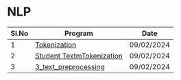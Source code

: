 # NLP

|Sl.No|Program|Date|
|--|--|--|
|1|[Tokenization](https://github.com/mallikarjunaasantapur/NLP/blob/main/1.Tokenization%20using%20python.ipynb)|09/02/2024|
|2|[Student TextmTokenization](https://github.com/mallikarjunaasantapur/NLP/blob/main/2.Student%20txt.ipynb)|09/02/2024|
|3|[3_text_preprocessing](https://github.com/mallikarjunaasantapur/NLP/blob/main/3_text_processing.ipynb)|09/02/2024|
